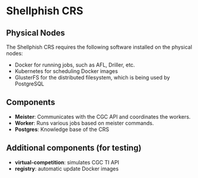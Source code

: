 # Shellphish CRS

## Physical Nodes

The Shellphish CRS requires the following software installed on the physical
nodes:
- Docker for running jobs, such as AFL, Driller, etc.
- Kubernetes for scheduling Docker images
- GlusterFS for the distributed filesystem, which is being used by PostgreSQL


## Components

- **Meister**: Communicates with the CGC API and coordinates the workers.
- **Worker**: Runs various jobs based on meister commands.
- **Postgres**: Knowledge base of the CRS

## Additional components (for testing)

- **virtual-competition**: simulates CGC TI API
- **registry**: automatic update Docker images
